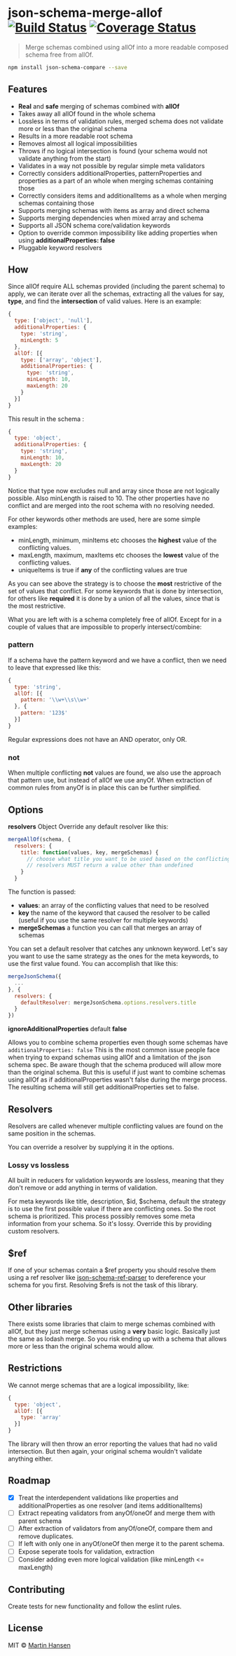 # json-schema-merge-allof [![Build Status](https://travis-ci.org/mokkabonna/json-schema-merge-allof.svg?branch=master)](https://travis-ci.org/mokkabonna/json-schema-merge-allof) [![Coverage Status](https://coveralls.io/repos/github/mokkabonna/json-schema-merge-allof/badge.svg?branch=master)](https://coveralls.io/github/mokkabonna/json-schema-merge-allof?branch=master)

> Merge schemas combined using allOf into a more readable composed schema free from allOf.

```bash
npm install json-schema-compare --save
```

## Features

- **Real** and **safe** merging of schemas combined with **allOf**
- Takes away all allOf found in the whole schema
- Lossless in terms of validation rules, merged schema does not validate more or less than the original schema
- Results in a more readable root schema
- Removes almost all logical impossibilities
- Throws if no logical intersection is found (your schema would not validate anything from the start)
- Validates in a way not possible by regular simple meta validators
- Correctly considers additionalProperties, patternProperties and properties as a part of an whole when merging schemas containing those
- Correctly considers items and additionalItems as a whole when merging schemas containing those
- Supports merging schemas with items as array and direct schema
- Supports merging dependencies when mixed array and schema
- Supports all JSON schema core/validation keywords
- Option to override common impossibility like adding properties when using **additionalProperties: false**
- Pluggable keyword resolvers

## How

Since allOf require ALL schemas provided (including the parent schema) to apply, we can iterate over all the schemas, extracting all the values for say, **type**, and find the **intersection** of valid values. Here is an example:

```js
{
  type: ['object', 'null'],
  additionalProperties: {
    type: 'string',
    minLength: 5
  },
  allOf: [{
    type: ['array', 'object'],
    additionalProperties: {
      type: 'string',
      minLength: 10,
      maxLength: 20
    }
  }]
}
```

This result in the schema :
```js
{
  type: 'object',
  additionalProperties: {
    type: 'string',
    minLength: 10,
    maxLength: 20
  }
}
```

Notice that type now excludes null and array since those are not logically possible. Also minLength is raised to 10. The other properties have no conflict and are merged into the root schema with no resolving needed.

For other keywords other methods are used, here are some simple examples:

- minLength, minimum, minItems etc chooses the **highest** value of the conflicting values.
- maxLength, maximum, maxItems etc chooses the **lowest** value of the conflicting values.
- uniqueItems is true if **any** of the conflicting values are true

As you can see above the strategy is to choose the **most** restrictive of the set of values that conflict. For some keywords that is done by intersection, for others like **required** it is done by a union of all the values, since that is the most restrictive.

What you are left with is a schema completely free of allOf. Except for in a couple of values that are impossible to properly intersect/combine:

### pattern

If a schema have the pattern keyword and we have a conflict, then we need to leave that expressed like this:

```js
{
  type: 'string',
  allOf: [{
    pattern: '\\w+\\s\\w+'
  }, {
    pattern: '123$'
  }]
}
```

Regular expressions does not have an AND operator, only OR.

### not

When multiple conflicting **not** values are found, we also use the approach that pattern use, but instead of allOf we use anyOf. When extraction of common rules from anyOf is in place this can be further simplified.

## Options
**resolvers** Object
Override any default resolver like this:

```js
mergeAllOf(schema, {
  resolvers: {
    title: function(values, key, mergeSchemas) {
      // choose what title you want to be used based on the conflicting values
      // resolvers MUST return a value other than undefined
    }
  }
```

The function is passed:

- **values**: an array of the conflicting values that need to be resolved
- **key** the name of the keyword that caused the resolver to be called (useful if you use the same resolver for multiple keywords)
- **mergeSchemas** a function you can call that merges an array of schemas

You can set a default resolver that catches any unknown keyword. Let's say you want to use the same strategy as the ones for the meta keywords, to use the first value found. You can accomplish that like this:

```js
mergeJsonSchema({
  ...
}, {
  resolvers: {
    defaultResolver: mergeJsonSchema.options.resolvers.title
  }
})
```

**ignoreAdditionalProperties** default **false**

Allows you to combine schema properties even though some schemas have `additionalProperties: false` This is the most common issue people face when trying to expand schemas using allOf and a limitation of the json schema spec. Be aware though that the schema produced will allow more than the original schema. But this is useful if just want to combine schemas using allOf as if additionalProperties wasn't false during the merge process. The resulting schema will still get additionalProperties set to false.


## Resolvers

Resolvers are called whenever multiple conflicting values are found on the same position in the schemas.

You can override a resolver by supplying it in the options.

### Lossy vs lossless

All built in reducers for validation keywords are lossless, meaning that they don't remove or add anything in terms of validation.

For meta keywords like title, description, $id, $schema, default the strategy is to use the first possible value if there are conflicting ones. So the root schema is prioritized. This process possibly removes some meta information from your schema. So it's lossy. Override this by providing custom resolvers.


## $ref

If one of your schemas contain a $ref property you should resolve them using a ref resolver like [json-schema-ref-parser](https://github.com/BigstickCarpet/json-schema-ref-parser) to dereference your schema for you first. Resolving $refs is not the task of this library.


## Other libraries

There exists some libraries that claim to merge schemas combined with allOf, but they just merge schemas using a **very** basic logic. Basically just the same as lodash merge. So you risk ending up with a schema that allows more or less than the original schema would allow.


## Restrictions

We cannot merge schemas that are a logical impossibility, like:

```js
{
  type: 'object',
  allOf: [{
    type: 'array'
  }]
}
```

The library will then throw an error reporting the values that had no valid intersection. But then again, your original schema wouldn't validate anything either.


## Roadmap

- [x] Treat the interdependent validations like properties and additionalProperties as one resolver (and items additionalItems)
- [ ] Extract repeating validators from anyOf/oneOf and merge them with parent schema
- [ ] After extraction of validators from anyOf/oneOf, compare them and remove duplicates.
- [ ] If left with only one in anyOf/oneOf then merge it to the parent schema.
- [ ] Expose seperate tools for validation, extraction
- [ ] Consider adding even more logical validation (like minLength <= maxLength)

## Contributing

Create tests for new functionality and follow the eslint rules.

## License

MIT © [Martin Hansen](http://martinhansen.com)
